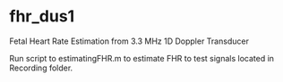 # fhr_dus1
Fetal Heart Rate Estimation from 3.3 MHz 1D Doppler Transducer 



Run script to estimatingFHR.m to estimate FHR to test signals located in Recording folder.



